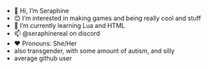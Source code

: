 - 👋 Hi, I’m Seraphine
- 😊 I’m interested in making games and being really cool and stuff
- 🌱 I’m currently learning Lua and HTML
- 📫 @seraphinereal on discord
- ❤ Pronouns: She/Her
- also transgender, with some amount of autism, and silly
- average github user

